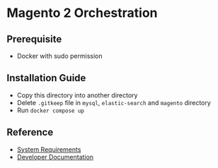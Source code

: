 # Magento 2 Orchestration

## Prerequisite
- Docker with sudo permission

## Installation Guide
- Copy this directory into another directory
- Delete `.gitkeep` file in `mysql`, `elastic-search` and `magento` directory
- Run `docker compose up`

## Reference
- [System Requirements](https://experienceleague.adobe.com/en/docs/commerce-operations/installation-guide/system-requirements)
- [Developer Documentation](https://developer.adobe.com/commerce/docs/)